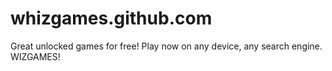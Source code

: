 # whizgames.github.com
Great unlocked games for free! Play now on any device, any search engine. WIZGAMES!
